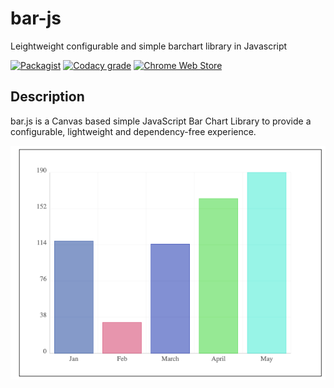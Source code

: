 # bar-js
Leightweight configurable and simple barchart library in Javascript

[![Packagist](https://img.shields.io/packagist/l/doctrine/orm.svg)]()
[![Codacy grade](https://img.shields.io/codacy/grade/e27821fb6289410b8f58338c7e0bc686.svg)]()
[![Chrome Web Store](https://img.shields.io/chrome-web-store/stars/nimelepbpejjlbmoobocpfnjhihnpked.svg)]()

## Description
bar.js is a Canvas based simple JavaScript Bar Chart Library to provide a configurable, lightweight and dependency-free experience.

![](https://github.com/kskonecka/bar-js/raw/master/bar.png)
